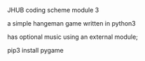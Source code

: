 JHUB coding scheme module 3

a simple hangeman game written in python3

has optional music using an external module;

pip3 install pygame

